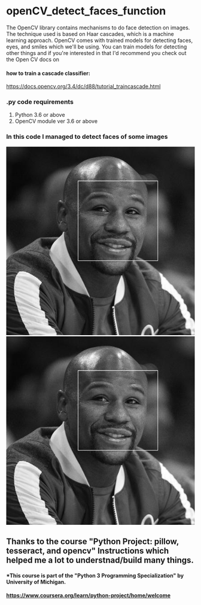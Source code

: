 # openCV_detect_faces_function
The OpenCV library contains mechanisms to do face detection on images. The technique used is based on Haar cascades, which is a machine learning approach.
OpenCV comes with trained models for detecting faces, eyes, and smiles which we'll be using.
You can train models for detecting other things and if you're interested in that I'd recommend you check out the Open CV docs on 
#### how to train a cascade classifier: 
https://docs.opencv.org/3.4/dc/d88/tutorial_traincascade.html

### .py code requirements
1. Python 3.6 or above
2. OpenCV module ver 3.6 or above

### In this code I managed to detect faces of some images 
<img src="data_dir/index.png" alt="Output" width="800"/>
<img src="data_dir/index.png" alt="Output" width="800"/>

## Thanks to the course "Python Project: pillow, tesseract, and opencv" Instructions which helped me a lot to understnad/build many things.
#### *This course is part of the "Python 3 Programming Specialization" by University of Michigan.
#### https://www.coursera.org/learn/python-project/home/welcome
